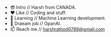 - 😎 Intro // Harsh from CANADA.
- ❤  Like // Coding and stuff.
- 🌱 Learning //  Machine Learning development.
- 💞️ Draeam job // OpanAI.
- 📫 Reach me // harshrathod0789@gmail.com
